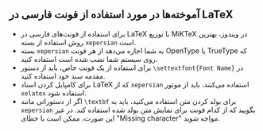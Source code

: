 ## آموخته‌ها در مورد استفاده از فونت فارسی در LaTeX

*   برای استفاده از فونت‌های فارسی در LaTeX با توزیع MiKTeX در ویندوز، بهترین روش استفاده از بسته `xepersian` است.
*   بسته `xepersian` به شما اجازه می‌دهد از هر فونت OpenType یا TrueType که روی سیستم شما نصب شده است استفاده کنید.
*   برای استفاده از یک فونت خاص، باید از دستور `\settextfont{Font Name}` در مقدمه سند خود استفاده کنید.
*   برای کامپایل کردن اسناد LaTeX که از `xepersian` استفاده می‌کنند، باید از موتور `xelatex` استفاده شود.
*   اگر از دستوراتی مانند `\textbf` برای بولد کردن متن استفاده می‌کنید، باید به `xepersian` بگویید که از کدام فونت برای نمایش متن بولد شده استفاده کند. در غیر این صورت، ممکن است با خطای "Missing character" مواجه شوید.
